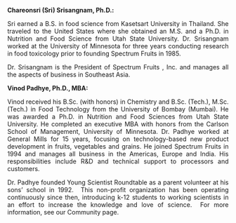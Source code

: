 <p align="justify"><b>Chareonsri (Sri) Srisangnam, Ph.D.:</b></p>
<p align="justify">Sri earned a B.S. in food science from Kasetsart University in Thailand. She traveled to the United States where she obtained an M.S. and a Ph.D. in Nutrition and Food Science from Utah State University. Dr. Srisangnam worked at the University of Minnesota for three years conducting research in food toxicology prior to founding Spectrum Fruits in 1985.</p>
<p align="justify">Dr. Srisangnam is the President of Spectrum Fruits , Inc. and manages all the aspects of business in Southeast Asia.</p>

<p align="justify"><b>Vinod Padhye, Ph.D., MBA:</b></p>
<p align="justify">Vinod received his B.Sc. (with honors) in Chemistry and B.Sc. (Tech.), M.Sc. (Tech.) in Food Technology from the University of Bombay (Mumbai). He was awarded a Ph.D. in Nutrition and Food Sciences from Utah State University. He completed an executive MBA with honors from the Carlson School of Management, University of Minnesota. Dr. Padhye worked at General Mills for 15 years, focusing on technology-based new product development in fruits, vegetables and grains. He joined Spectrum Fruits in 1994 and manages all business in the Americas, Europe and India. His responsibilities include R&amp;D and technical support to processors and customers.</p>
<p align="justify">Dr. Padhye founded Young Scientist Roundtable as a parent volunteer at his sons’ school in 1992.&nbsp; This non-profit organization has been operating continuously since then, introducing k-12 students to working scientists in an effort to increase the knowledge and love of science.&nbsp; For more information, see our Community page.</p>

